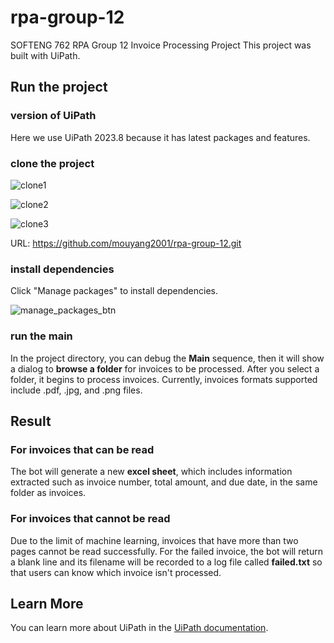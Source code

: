 # rpa-group-12
SOFTENG 762 RPA Group 12 Invoice Processing Project
This project was built with UiPath.
## Run the project
### version of UiPath
   Here we use UiPath 2023.8 because it has latest packages and features.
### clone the project


![clone1](https://github.com/mouyang2001/rpa-group-12/assets/61965934/39455bb1-4329-45af-b05b-2aa417465254)

![clone2](https://github.com/mouyang2001/rpa-group-12/assets/61965934/78602d72-7d21-4392-a40b-cc827825cb15)

![clone3](https://github.com/mouyang2001/rpa-group-12/assets/61965934/b655b106-7c25-47d1-8464-91eae47cb9d5)


URL:  https://github.com/mouyang2001/rpa-group-12.git
### install dependencies
   Click "Manage packages" to install dependencies.
   
   ![manage_packages_btn](https://github.com/mouyang2001/rpa-group-12/assets/61965934/ea3f3020-d6d9-44ea-adf5-cdf41a58d626)

### run the main
   In the project directory, you can debug the **Main** sequence, then it will show a dialog to **browse a folder** for invoices to be processed. After you select a folder, it begins to process invoices. Currently, invoices formats supported include .pdf, .jpg, and .png files.
## Result
### For invoices that can be read
The bot will generate a new **excel sheet**, which includes information extracted such as invoice number, total amount, and due date, in the same folder as invoices.
### For invoices that cannot be read
Due to the limit of machine learning, invoices that have more than two pages cannot be read successfully. 
For the failed invoice, the bot will return a blank line and its filename will be recorded to a log file called **failed.txt** so that users can know which invoice isn't processed.
## Learn More
You can learn more about UiPath in the [UiPath documentation](https://docs.uipath.com/).
